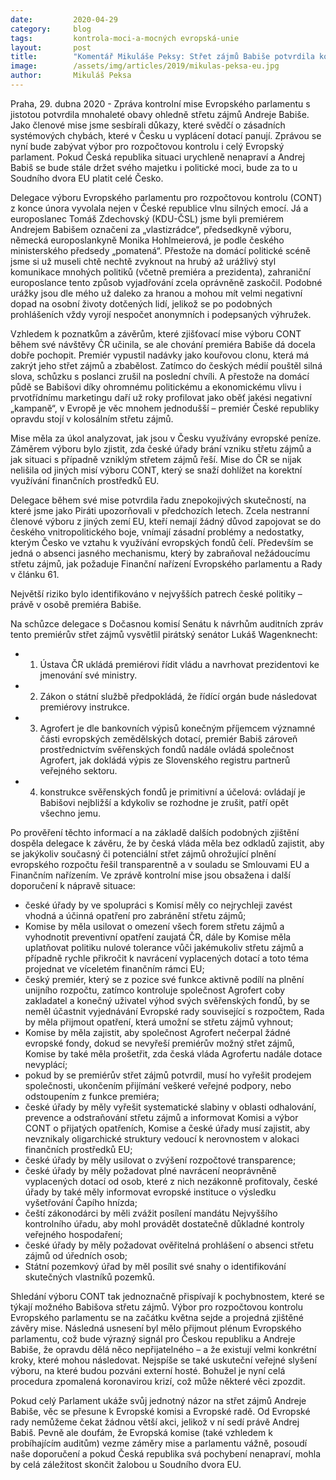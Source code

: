 ```yaml
---
date:         2020-04-29
category:     blog
tags:         kontrola-moci-a-mocných evropská-unie
layout:       post
title:        "Komentář Mikuláše Peksy: Střet zájmů Babiše potvrdila kontrolní mise. Musí se zbavit svého majetku nebo politické moci, jinak Česko může skončit u soudu"
image:        /assets/img/articles/2019/mikulas-peksa-eu.jpg
author:       Mikuláš Peksa
--- 
```




Praha, 29. dubna 2020 - Zpráva kontrolní mise Evropského parlamentu s jistotou potvrdila mnohaleté obavy ohledně střetu zájmů Andreje Babiše. Jako členové mise jsme sesbírali důkazy, které svědčí o zásadních systémových chybách, které v Česku u vyplácení dotací panují. Zprávou se nyní bude zabývat výbor pro rozpočtovou kontrolu i celý Evropský parlament. Pokud Česká republika situaci urychleně nenapraví a Andrej Babiš se bude stále držet svého majetku i politické moci, bude za to u Soudního dvora EU platit celé Česko.



Delegace výboru Evropského parlamentu pro rozpočtovou kontrolu (CONT) z konce února vyvolala nejen v České republice vlnu silných emocí. Já a europoslanec Tomáš Zdechovský (KDU-ČSL) jsme byli premiérem Andrejem Babišem označeni za „vlastizrádce“, předsedkyně výboru, německá europoslankyně Monika Hohlmeierová, je podle českého ministerského předsedy „pomatená“. Přestože na domácí politické scéně jsme si už museli chtě nechtě zvyknout na hrubý až urážlivý styl komunikace mnohých politiků (včetně premiéra a prezidenta), zahraniční europoslance tento způsob vyjadřování zcela oprávněně zaskočil. Podobné urážky jsou dle mého už daleko za hranou a mohou mít velmi negativní dopad na osobní životy dotčených lidí, jelikož se po podobných prohlášeních vždy vyrojí nespočet anonymních i podepsaných výhružek.

Vzhledem k poznatkům a závěrům, které zjišťovací mise výboru CONT během své návštěvy ČR učinila, se ale chování premiéra Babiše dá docela dobře pochopit. Premiér vypustil nadávky jako kouřovou clonu, která má zakrýt jeho střet zájmů a zbabělost. Zatímco do českých médií pouštěl silná slova, schůzku s poslanci zrušil na poslední chvíli. A přestože na domácí půdě se Babišovi díky ohromnému politickému a ekonomickému vlivu i prvotřídnímu marketingu daří už roky profilovat jako oběť jakési negativní „kampaně“, v Evropě je věc mnohem jednodušší – premiér České republiky opravdu stojí v kolosálním střetu zájmů.

Mise měla za úkol analyzovat, jak jsou v Česku využívány evropské peníze. Záměrem výboru bylo zjistit, zda české úřady brání vzniku střetu zájmů a jak situaci s případně vzniklým střetem zájmů řeší. Mise do ČR se nijak nelišila od jiných misí výboru CONT, který se snaží dohlížet na korektní využívání finančních prostředků EU.

Delegace během své mise potvrdila řadu znepokojivých skutečností, na které jsme jako Piráti upozorňovali v předchozích letech. Zcela nestranní členové výboru z jiných zemí EU, kteří nemají žádný důvod zapojovat se do českého vnitropolitického boje, vnímají zásadní problémy a nedostatky, kterým Česko ve vztahu k využívání evropských fondů čelí. Především se jedná o absenci jasného mechanismu, který by zabraňoval nežádoucímu střetu zájmů, jak požaduje Finanční nařízení Evropského parlamentu a Rady v článku 61.

Největší riziko bylo identifikováno v nejvyšších patrech české politiky – právě v osobě premiéra Babiše.

Na schůzce delegace s Dočasnou komisí Senátu k návrhům auditních zpráv tento premiérův střet zájmů vysvětlil pirátský senátor Lukáš Wagenknecht: 
* 1) Ústava ČR ukládá premiérovi řídit vládu a navrhovat prezidentovi ke jmenování své ministry. 
* 2) Zákon o státní službě předpokládá, že řídící orgán bude následovat premiérovy instrukce.
* 3) Agrofert je dle bankovních výpisů konečným příjemcem významné části evropských zemědělských dotací, premiér Babiš zároveň prostřednictvím svěřenských fondů nadále ovládá společnost Agrofert, jak dokládá výpis ze Slovenského registru partnerů veřejného sektoru.
* 4) konstrukce svěřenských fondů je primitivní a účelová: ovládají je Babišovi nejbližší a kdykoliv se rozhodne je zrušit, patří opět všechno jemu.



Po prověření těchto informací a na základě dalších podobných zjištění dospěla delegace k závěru, že by česká vláda měla bez odkladů zajistit, aby se jakýkoliv současný či potenciální střet zájmů ohrožující plnění evropského rozpočtu řešil transparentně a v souladu se Smlouvami EU a Finančním nařízením. Ve zprávě kontrolní mise jsou obsažena i další doporučení k nápravě situace:

* české úřady by ve spolupráci s Komisí měly co nejrychleji zavést vhodná a účinná opatření pro zabránění střetu zájmů;
* Komise by měla usilovat o omezení všech forem střetu zájmů a vyhodnotit preventivní opatření zaujatá ČR, dále by Komise měla uplatňovat politiku nulové tolerance vůči jakémukoliv střetu zájmů a případně rychle přikročit k navrácení vyplacených dotací a toto téma projednat ve víceletém finančním rámci EU;
* český premiér, který se z pozice své funkce aktivně podílí na plnění unijního rozpočtu, zatímco kontroluje společnost Agrofert coby zakladatel a konečný uživatel výhod svých svěřenských fondů, by se neměl účastnit vyjednávání Evropské rady související s rozpočtem, Rada by měla přijmout opatření, která umožní se střetu zájmů vyhnout;
* Komise by měla zajistit, aby společnost Agrofert nečerpal žádné evropské fondy, dokud se nevyřeší premiérův možný střet zájmů, Komise by také měla prošetřit, zda česká vláda Agrofertu nadále dotace nevyplácí;
* pokud by se premiérův střet zájmů potvrdil, musí ho vyřešit prodejem společnosti, ukončením přijímání veškeré veřejné podpory, nebo odstoupením z funkce premiéra;
* české úřady by měly vyřešit systematické slabiny v oblasti odhalování, prevence a odstraňování střetu zájmů a informovat Komisi a výbor CONT o přijatých opatřeních, Komise a české úřady musí zajistit, aby nevznikaly oligarchické struktury vedoucí k nerovnostem v alokaci finančních prostředků EU;
* české úřady by měly usilovat o zvýšení rozpočtové transparence;
* české úřady by měly požadovat plné navrácení neoprávněně vyplacených dotací od osob, které z nich nezákonně profitovaly, české úřady by také měly informovat evropské instituce o výsledku vyšetřování Čapího hnízda;
* čeští zákonodárci by měli zvážit posílení mandátu Nejvyššího kontrolního úřadu, aby mohl provádět dostatečně důkladné kontroly veřejného hospodaření;
* české úřady by měly požadovat ověřitelná prohlášení o absenci střetu zájmů od úředních osob;
* Státní pozemkový úřad by měl posílit své snahy o identifikování skutečných vlastníků pozemků.


Shledání výboru CONT tak jednoznačně přispívají k pochybnostem, které se týkají možného Babišova střetu zájmů. Výbor pro rozpočtovou kontrolu Evropského parlamentu se na začátku května sejde a projedná zjištěné závěry mise. Následná usnesení byl mělo přijmout plénum Evropského parlamentu, což bude výrazný signál pro Českou republiku a Andreje Babiše, že opravdu dělá něco nepřijatelného – a že existují velmi konkrétní kroky, které mohou následovat. Nejspíše se také uskuteční veřejné slyšení výboru, na které budou pozváni externí hosté. Bohužel je nyní celá procedura zpomalená koronavirou krizí, což může některé věci zpozdit.

Pokud celý Parlament ukáže svůj jednotný názor na střet zájmů Andreje Babiše, věc se přesune k Evropské komisi a Evropské radě. Od Evropské rady nemůžeme čekat žádnou větší akci, jelikož v ní sedí právě Andrej Babiš. Pevně ale doufám, že Evropská komise (také vzhledem k probíhajícím auditům) vezme záměry mise a parlamentu vážně, posoudí naše doporučení a pokud Česká republika svá pochybení nenapraví, mohla by celá záležitost skončit žalobou u Soudního dvora EU.

